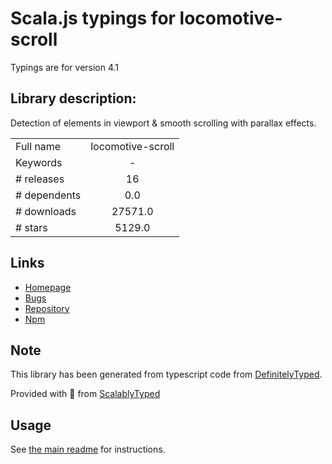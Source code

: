 
# Scala.js typings for locomotive-scroll

Typings are for version 4.1

## Library description:
Detection of elements in viewport & smooth scrolling with parallax effects.

|                    |                 |
| ------------------ | :-------------: |
| Full name          | locomotive-scroll |
| Keywords           | - |
| # releases         | 16 |
| # dependents       | 0.0 |
| # downloads        | 27571.0 |
| # stars            | 5129.0 |

## Links
- [Homepage](https://github.com/locomotivemtl/locomotive-scroll#readme)
- [Bugs](https://github.com/locomotivemtl/locomotive-scroll/issues)
- [Repository](https://github.com/locomotivemtl/locomotive-scroll)
- [Npm](https://www.npmjs.com/package/locomotive-scroll)
    


## Note
This library has been generated from typescript code from [DefinitelyTyped](https://definitelytyped.org).

Provided with :purple_heart: from [ScalablyTyped](https://github.com/oyvindberg/ScalablyTyped)

## Usage
See [the main readme](../../readme.md) for instructions.


